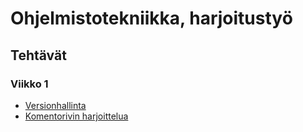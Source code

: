 # Ohjelmistotekniikka, harjoitustyö
## Tehtävät
### Viikko 1
- [Versionhallinta](https://github.com/helineva/ot-harjoitustyo/blob/master/laskarit/viikko1/gitlog.txt)
- [Komentorivin harjoittelua](https://github.com/helineva/ot-harjoitustyo/blob/master/laskarit/viikko1/komentorivi.txt)
